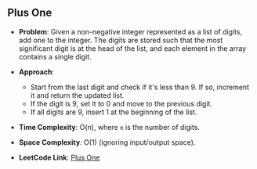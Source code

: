## Plus One

- **Problem**: Given a non-negative integer represented as a list of digits, add one to the integer. The digits are stored such that the most significant digit is at the head of the list, and each element in the array contains a single digit.
  
- **Approach**: 
  - Start from the last digit and check if it's less than 9. If so, increment it and return the updated list.
  - If the digit is 9, set it to 0 and move to the previous digit.
  - If all digits are 9, insert 1 at the beginning of the list.

- **Time Complexity**: O(n), where `n` is the number of digits.
  
- **Space Complexity**: O(1) (ignoring input/output space).

- **LeetCode Link**: [Plus One](https://leetcode.com/problems/plus-one/)
